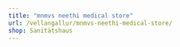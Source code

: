 ```yaml
---
title: "mnmvs neethi medical store"
url: /vellangallur/mnmvs-neethi-medical-store/
shop: Sanitätshaus
---
```

